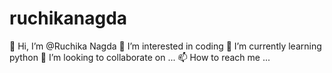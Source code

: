 # ruchikanagda
👋 Hi, I’m @Ruchika Nagda
👀 I’m interested in coding
🌱 I’m currently learning python
💞️ I’m looking to collaborate on ...
📫 How to reach me ...
